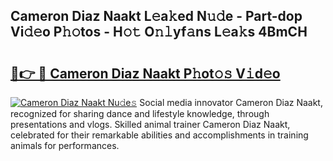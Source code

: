 ## Cameron Diaz Naakt L𝚎a𝚔ed N𝚞𝚍e - Part-dop Vi𝚍𝚎o P𝚑𝚘tos - H𝚘𝚝 O𝚗𝚕yf𝚊ns L𝚎a𝚔s 4BmCH

# <h2><a href="http://kf1g2g.oniu.top/?m=Cameron+Diaz+Naakt">🔗👉 🔴 Cameron Diaz Naakt P𝚑ot𝚘𝚜 V𝚒d𝚎o</a></h2>

[![Cameron Diaz Naakt Nu𝚍e𝚜](https://i.imgur.com/0qMVB7G.gif)](http://kf1g2g.oniu.top/?m=Cameron+Diaz+Naakt)
Social media innovator Cameron Diaz Naakt, recognized for sharing dance and lifestyle knowledge, through presentations and vlogs. Skilled animal trainer Cameron Diaz Naakt, celebrated for their remarkable abilities and accomplishments in training animals for performances.  
